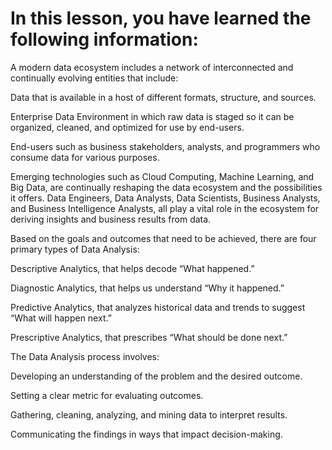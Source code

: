 # In this lesson, you have learned the following information: 

A modern data ecosystem includes a network of interconnected and continually evolving entities that include: 

Data that is available in a host of different formats, structure, and sources.

Enterprise Data Environment in which raw data is staged so it can be organized, cleaned, and optimized for use by end-users.

End-users such as business stakeholders, analysts, and programmers who consume data for various purposes.

Emerging technologies such as Cloud Computing, Machine Learning, and Big Data, are continually reshaping the data ecosystem and the possibilities it offers. Data Engineers, Data Analysts, Data Scientists, Business Analysts, and Business Intelligence Analysts, all play a vital role in the ecosystem for deriving insights and business results from data. 

Based on the goals and outcomes that need to be achieved, there are four primary types of Data Analysis: 

Descriptive Analytics, that helps decode “What happened.” 

Diagnostic Analytics, that helps us understand “Why it happened.” 

Predictive Analytics, that analyzes historical data and trends to suggest “What will happen next.” 

Prescriptive Analytics, that prescribes “What should be done next.” 

The Data Analysis process involves:

Developing an understanding of the problem and the desired outcome. 

Setting a clear metric for evaluating outcomes. 

Gathering, cleaning, analyzing, and mining data to interpret results. 

Communicating the findings in ways that impact decision-making. 